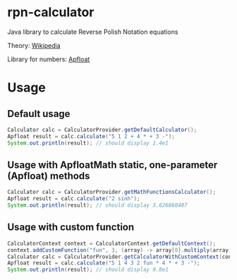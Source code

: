 # rpn-calculator
Java library to calculate Reverse Polish Notation equations

Theory: [Wikipedia](https://en.wikipedia.org/wiki/Reverse_Polish_notation)

Library for numbers: [Apfloat](http://www.apfloat.org/apfloat_java/)

# Usage

## Default usage
```java
Calculator calc = CalculatorProvider.getDefaultCalculator();
Apfloat result = calc.calculate("5 1 2 + 4 * + 3 -");
System.out.println(result); // should display 1.4e1
```

## Usage with ApfloatMath static, one-parameter (Apfloat) methods
```java
Calculator calc = CalculatorProvider.getMathFunctionsCalculator();
Apfloat result = calc.calculate("2 sinh");
System.out.println(result); // should display 3.626860407
```

## Usage with custom function
```java
CalculatorContext context = CalculatorContext.getDefaultContext();
context.addCustomFunction("fun", 3, (array) -> array[0].multiply(array[1]).multiply(array[2]));
Calculator calc = CalculatorProvider.getCalculatorWithCustomContext(context);
Apfloat result = calc.calculate("5 1 4 3 2 fun * 4 * + 3 -");
System.out.println(result); // should display 9.8e1
```

